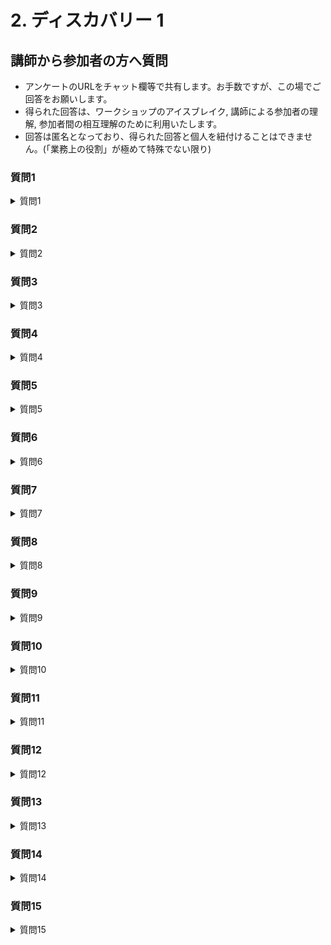 # 2. ディスカバリー 1

## 講師から参加者の方へ質問

* アンケートのURLをチャット欄等で共有します。お手数ですが、この場でご回答をお願いします。
* 得られた回答は、ワークショップのアイスブレイク, 講師による参加者の理解, 参加者間の相互理解のために利用いたします。
* 回答は匿名となっており、得られた回答と個人を紐付けることはできません。(「業務上の役割」が極めて特殊でない限り)


### 質問1

<details>
<summary>質問1</summary>
<i>
みなさまの業務上の役割は何ですか？
<!--
自由記述
-->
</i>
</details>


### 質問2

<details>
<summary>質問2</summary>
<i>
普段の業務において、「データの理解」はどれくらい重要ですか？
<!--
1. 全く重要ではない
2. どちらかというと重要ではない
3. わからない
4. どちらかというと重要
5. とても重要
-->
</i>
</details>


### 質問3

<details>
<summary>質問3</summary>
<i>
普段の業務において、データから何かを予測することはありますか？
<!--
1. 無い
2. ほとんど無い
3. わからない
4. たまにある
5. よくある
-->
</i>
</details>


### 質問4

<details>
<summary>質問4</summary>
<i>
普段の業務において、データから結論を導くことで解決できる課題はありますか？
<!--
1. 明らかに無い
2. どちらかといえば無いと思う
3. わからない / 意識したことがない
4. どちらかといえばあると思う
5. 明確にある
-->
</i>
</details>


### 質問5

<details>
<summary>質問5</summary>
<i>
学生時代にコンピューターサイエンスを学びましたか？
<!--
1. いいえ
2. はい (一般教養として)
3. はい (学士)
4. はい (修士)
5. はい (博士)
-->
</i>
</details>


### 質問6

<details>
<summary>質問6</summary>
<i>
学生時代に統計学を学びましたか？
<!--
1. いいえ
2. はい (一般教養として)
3. はい (学士)
4. はい (修士)
5. はい (博士)
-->
</i>
</details>


### 質問7

<details>
<summary>質問7</summary>
<i>
プログラミングの経験はありますか？
<!--
1. いいえ
2. はい (3年未満)
3. はい (3〜6年)
4. はい (7〜9年)
5. はい (10年以上)
-->
</i>
</details>


### 質問8

<details>
<summary>質問8</summary>
<i>
(プログラミング経験者の方) 経験のあるプログラミング言語について、直近の業務で使用したものを最大3つ教えてください。
<!--
1. C/C++
2. Java / Scala
3. C# / .Net
4. JavaScript / TypeScript / Node.js
5. Python
6. Ruby
7. Perl
8. PHP
9. ShellScript / PowerShell
10. SQL
11. その他
-->
</i>
</details>


### 質問9

<details>
<summary>質問9</summary>
<i>
(プログラミング経験者の方) プログラミングを行う統合開発環境 (IDE) あるいはエディタについて、直近の業務で使用したものを最大3つ教えてください。
</i>
<!--
1. Visual Studio
2. Visual Sdutio Code
3. IntelliJ IDEA / PyCharm
4. Atom
5. Sublime Text
6. Eclipse
7. Cloud9
8. Xcode
9. Emacs
10. Vim
11. 秀丸エディタ
12. サクラエディタ
13. メモ帳
14. その他
-->
</details>


### 質問10

<details>
<summary>質問10</summary>
<i>
(プログラミング経験者の方) Jupyter Notebook や JupyterLab、その他これに類するノートブック系ツールの使用経験を教えてください。
</i>
<!--
1. 経験なし
2. 動かしたことはないが知っている
3. 動かしたことがある
4. 業務で使用している
-->
</details>


### 質問11

<details>
<summary>質問11</summary>
<i>
パブリッククラウド (Azure, AWS, GCP 等) の業務利用経験はありますか？
<!--
1. いいえ
2. はい (3年未満)
3. はい (3〜6年)
4. はい (7〜9年)
5. はい (10年以上)
-->
</i>
</details>


### 質問12

<details>
<summary>質問12</summary>
<i>
現在の業務で利用しているクラウドサービスの気に入っている点を一つ挙げてください。
<!--
自由記述
-->
</i>
</details>


### 質問13

<details>
<summary>質問13</summary>
<i>
データ分析にまつわるあなたや組織の問題・課題を教えてください。
<!--
自由記述
-->
</i>
</details>


### 質問14

<details>
<summary>質問14</summary>
<i>
御社またはあなたの組織で、データ分析に精通した人材はどれくらいいますか？
<!--
1. 全社的に全くいない
2. 全社レベルでみれば多少はいる
3. わからない
4. 各組織に多少はいる
5. 全社レベルで十分にいて組織化されている
-->
</i>
</details>


### 質問15

<details>
<summary>質問15</summary>
<i>
あなたの現在または将来のキャリアパスに、データ系人材は含まれていますか？
<!--
1. 全く考えていない
2. 今のところは考えていないが、考えるタイミングがくるかもしれない
3. データ系人材になりたいと思っている
4. 確実に含まれる / そのために動いている / 現在データ系人材である
-->
</i>
</details>

